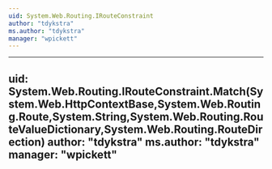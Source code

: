 ```yaml
---
uid: System.Web.Routing.IRouteConstraint
author: "tdykstra"
ms.author: "tdykstra"
manager: "wpickett"
---
```


---
uid: System.Web.Routing.IRouteConstraint.Match(System.Web.HttpContextBase,System.Web.Routing.Route,System.String,System.Web.Routing.RouteValueDictionary,System.Web.Routing.RouteDirection)
author: "tdykstra"
ms.author: "tdykstra"
manager: "wpickett"
---

